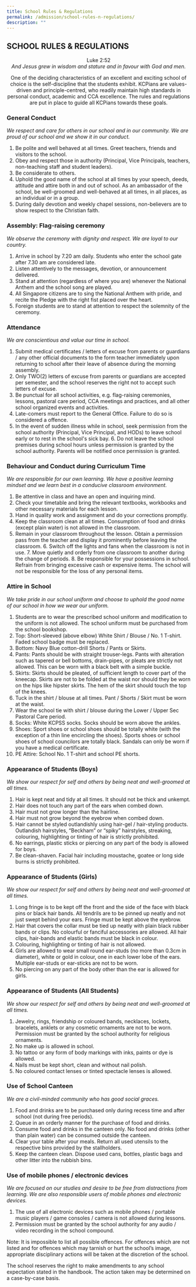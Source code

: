 ```yaml
---
title: School Rules & Regulations
permalink: /admission/school-rules-n-regulations/
description: ""
---
```

## SCHOOL RULES & REGULATIONS

<center>Luke 2:52<br>
	<i>And Jesus grew in wisdom and stature and in favour with God and men.</i>

One of the deciding characteristics of an excellent and exciting school of choice is the self-discipline that the students exhibit. KCPians are values-driven and principle-centred, who readily maintain high standards in personal conduct, academic and CCA excellence. The rules and regulations are put in place to guide all KCPians towards these goals.</center>


### General Conduct

    
_We respect and care for others in our school and in our community. We are proud of our school and we show it in our conduct._  
      
    
   1.  Be polite and well behaved at all times. Greet teachers, friends and visitors to the school.
   2.  Obey and respect those in authority (Principal, Vice Principals, teachers, non-teaching staff and student leaders).
   3.  Be considerate to others.
   4.  Uphold the good name of the school at all times by your speech, deeds, attitude and attire both in and out of school. As an ambassador of the school, be well-groomed and well-behaved at all times, in all places, as an individual or in a group.
   5.  During daily devotion and weekly chapel sessions, non-believers are to show respect to the Christian faith.
    
 
    

    
### Assembly: Flag-raising ceremony

    
   _We observe the ceremony with dignity and respect. We are loyal to our country._  
      
    
   1.  Arrive in school by 7.20 am daily. Students who enter the school gate after 7.30 am are considered late.
   2.  Listen attentively to the messages, devotion, or announcement delivered.
   3.  Stand at attention (regardless of where you are) whenever the National Anthem and the school song are played.
   4.  All Singapore citizens are to sing the National Anthem with pride, and recite the Pledge with the right fist placed over the heart.
   5.  Foreign students are to stand at attention to respect the solemnity of the ceremony.
    

    
 ### Attendance

    
  _We are conscientious and value our time in school._  
      
    
   1.  Submit medical certificates / letters of excuse from parents or guardians / any other official documents to the form teacher immediately upon returning to school after their leave of absence during the morning assembly.
   2.  Only TWO(2) letters of excuse from parents or guardians are accepted per semester, and the school reserves the right not to accept such letters of excuse.
   3.  Be punctual for all school activities, e.g. flag-raising ceremonies, lessons, pastoral care period, CCA meetings and practices, and all other school organized events and activities.
   4.  Late-comers must report to the General Office. Failure to do so is considered a offence.
   5.  In the event of sudden illness while in school, seek permission from the school authority (Principal, Vice Principal, and HODs) to leave school early or to rest in the school's sick bay.
    6.  Do not leave the school premises during school hours unless permission is granted by the school authority. Parents will be notified once permission is granted.
    

    
###    Behaviour and Conduct during Curriculum Time

    
   _We are responsible for our own learning. We have a positive learning mindset and we learn best in a conducive classroom environment._  
      
    
   1.  Be attentive in class and have an open and inquiring mind.
   2.  Check your timetable and bring the relevant textbooks, workbooks and other necessary materials for each lesson.
   3.  Hand in quality work and assignment and do your corrections promptly.
   4.  Keep the classroom clean at all times. Consumption of food and drinks (except plain water) is not allowed in the classroom.
   5.  Remain in your classroom throughout the lesson. Obtain a permission pass from the teacher and display it prominently before leaving the classroom.
    6.  Switch off the lights and fans when the classroom is not in use.
    7.  Move quietly and orderly from one classroom to another during the change of periods.
    8.  Be responsible for your possessions in school. Refrain from bringing excessive cash or expensive items. The school will not be responsible for the loss of any personal items.
    

    
### Attire in School

    
   _We take pride in our school uniform and choose to uphold the good name of our school in how we wear our uniform._  
      
    
   1.  Students are to wear the prescribed school uniform and modification to the uniform is not allowed. The school uniform must be purchased from the school bookshop.
   2.  Top: Short-sleeved (above elbow) White Shirt / Blouse / No. 1 T-shirt. Faded school badge must be replaced.
   3.  Bottom: Navy Blue cotton-drill Shorts / Pants or Skirts.
   4.  Pants: Pants should be with straight trouser-legs. Pants with alteration such as tapered or bell bottoms, drain-pipes, or pleats are strictly not allowed. This can be worn with a black belt with a simple buckle.
   5.  Skirts: Skirts should be pleated, of sufficient length to cover part of the kneecap. Skirts are not to be folded at the waist nor should they be worn on the hips like hipster skirts. The hem of the skirt should touch the top of the knees.
   6.  Tuck in the shirt / blouse at all times. Pant / Shorts / Skirt must be worn at the waist.
   7.  Wear the school tie with shirt / blouse during the Lower / Upper Sec Pastoral Care period.
   8.  Socks: White KCPSS socks. Socks should be worn above the ankles.
   9.  Shoes: Sport shoes or school shoes should be totally white (with the exception of a thin line encircling the shoes). Sports shoes or school shoes of school councilors are totally black. Sandals can only be worn if you have a medical certificate.
   10.  PE Attire: School No. 1 T-shirt and school PE shorts.
    

    
### Appearance of Students (Boys)

    
   _We show our respect for self and others by being neat and well-groomed at all times._  
      
    
   1.  Hair is kept neat and tidy at all times. It should not be thick and unkempt.
   2.  Hair does not touch any part of the ears when combed down.
   3.  Hair must not grow longer than the hairline.
   4.  Hair must not grow beyond the eyebrow when combed down.
   5.  Hair cannot be styled outlandishly using hair-gel / hair-styling products. Outlandish hairstyles, “Beckham” or “spiky” hairstyles, streaking, colouring, highlighting or tinting of hair is strictly prohibited.
   6.  No earrings, plastic sticks or piercing on any part of the body is allowed for boys.
   7.  Be clean-shaven. Facial hair including moustache, goatee or long side burns is strictly prohibited.
    

### Appearance of Students (Girls)

    
   _We show our respect for self and others by being neat and well-groomed at all times._  
      
    
   1.  Long fringe is to be kept off the front and the side of the face with black pins or black hair bands. All tendrils are to be pinned up neatly and not just swept behind your ears. Fringe must be kept above the eyebrow.
   2.  Hair that covers the collar must be tied up neatly with plain black rubber bands or clips. No colourful or fanciful accessories are allowed. All hair clips, hair-bands and elastic bands must be black in colour.
   3.  Colouring, highlighting or tinting of hair is not allowed.
   4.  Girls are allowed to wear small round ear-studs (no more than 0.3cm in diameter), white or gold in colour, one in each lower lobe of the ears. Multiple ear-studs or ear-sticks are not to be worn.
   5.  No piercing on any part of the body other than the ear is allowed for girls.
    

### Appearance of Students (All Students)
   
   _We show our respect for self and others by being neat and well-groomed at all times._  
      
    
   1.  Jewelry, rings, friendship or coloured bands, necklaces, lockets, bracelets, anklets or any cosmetic ornaments are not to be worn. Permission must be granted by the school authority for religious ornaments.
   2.  No make up is allowed in school.
   3.  No tattoo or any form of body markings with inks, paints or dye is allowed.
   4.  Nails must be kept short, clean and without nail polish.
   5.  No coloured contact lenses or tinted spectacle lenses is allowed.
    

### Use of School Canteen

    
   _We are a civil-minded community who has good social graces._  
      
    
   1.  Food and drinks are to be purchased only during recess time and after school (not during free periods).
   2.  Queue in an orderly manner for the purchase of food and drinks.
   3.  Consume food and drinks in the canteen only. No food and drinks (other than plain water) can be consumed outside the canteen.
   4.  Clear your table after your meals. Return all used utensils to the respective bins provided by the stallholders.
   5.  Keep the canteen clean. Dispose used cans, bottles, plastic bags and other litter into the rubbish bins.
    

    
   ###  Use of mobile phones / electronic devices

    
   _We are focused on our studies and desire to be free from distractions from learning. We are also responsible users of mobile phones and electronic devices._  
      
    
   1.  The use of all electronic devices such as mobile phones / portable music players / game consoles / camera is not allowed during lessons.
   2.  Permission must be granted by the school authority for any audio / video recording in the school compound.
    
      
      
    
   Note: It is impossible to list all possible offences. For offences which are not listed and for offences which may tarnish or hurt the school’s image, appropriate disciplinary actions will be taken at the discretion of the school.  
      
   The school reserves the right to make amendments to any school expectation stated in the handbook. The action taken may be determined on a case-by-case basis.